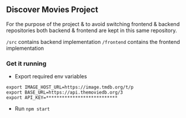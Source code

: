 ## Discover Movies Project
For the purpose of the project & to avoid switching frontend & backend repositories both backend & frontend are kept in this same repository.

`/src` contains backend implementation
`/frontend` contains the frontend implementation

### Get it running

* Export required env variables
```
export IMAGE_HOST_URL=https://image.tmdb.org/t/p
export BASE_URL=https://api.themoviedb.org/3
export API_KEY=***************************
```
* Run `npm start`